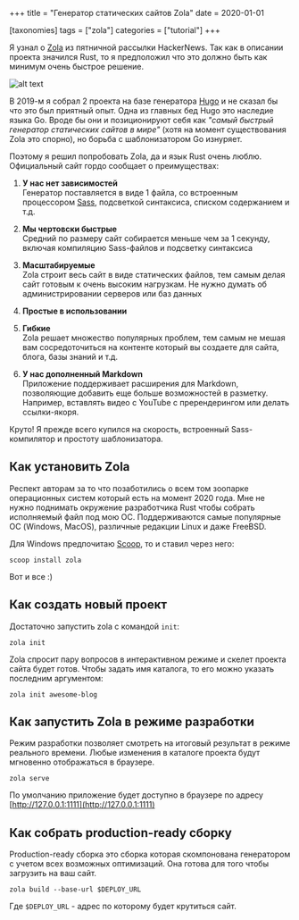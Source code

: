 +++
title = "Генератор статических сайтов Zola"
date = 2020-01-01

[taxonomies]
tags = ["zola"]
categories = ["tutorial"]
+++

Я узнал о [Zola](https://www.getzola.org/) из пятничной рассылки HackerNews. Так как в описании проекта значился Rust, 
то я предположил что это должно быть как минимум очень быстрое решение.

![alt text](/images/zola/zola-official-site.png "Официальный сайт Zola")

В 2019-м я собрал 2 проекта на базе генератора [Hugo](https://gohugo.io/) и не сказал бы что это был приятный опыт.
Одна из главных бед Hugo это наследие языка Go. Вроде бы они и позиционируют себя как 
*"самый быстрый генератор статических сайтов в мире"* (хотя на момент существования Zola это спорно), 
но борьба с шаблонизатором Go изнуряет.

Поэтому я решил попробовать Zola, да и язык Rust очень люблю. Официальный сайт гордо сообщает о преимуществах:

1. **У нас нет зависимостей**  
    Генератор поставляется в виде 1 файла, со встроенным процессором [Sass](https://sass-lang.com/), 
    подсветкой синтаксиса, списком содержанием и т.д.
2. **Мы чертовски быстрые**  
    Средний по размеру сайт собирается меньше чем за 1 секунду, включая компиляцию Sass-файлов и подсветку синтаксиса
    
3. **Масштабируемые**  
    Zola строит весь сайт в виде статических файлов, тем самым делая сайт готовым к очень высоким нагрузкам. Не нужно думать
    об администрировании серверов или баз данных 
4. **Простые в использовании**
5. **Гибкие**  
    Zola решает множество популярных проблем, тем самым не мешая вам сосредоточиться на контенте который вы создаете для
    сайта, блога, базы знаний и т.д.
6. **У нас дополненный Markdown**  
    Приложение поддерживает расширения для Markdown, позволяющие добавить еще больше возможностей в разметку. Например,
    вставлять видео с YouTube с пререндерингом или делать ссылки-якоря.
    
Круто! Я прежде всего купился на скорость, встроенный Sass-компилятор и простоту шаблонизатора.

## Как установить Zola

Респект авторам за то что позаботились о всем том зоопарке операционных систем который есть на момент 2020 года. 
Мне не нужно поднимать окружение разработчика Rust чтобы собрать исполняемый файл под мою ОС. 
Поддерживаются самые популярные ОС (Windows, MacOS), различные редакции Linux и даже FreeBSD.

Для Windows предпочитаю [Scoop](http://scoop.sh/), то и ставил через него:

```shell script
scoop install zola
```

Вот и все :)

## Как создать новый проект

Достаточно запустить zola с командой `init`:

```shell script
zola init
```

Zola спросит пару вопросов в интерактивном режиме и скелет проекта сайта будет готов.
Чтобы задать имя каталога, то его можно указать последним аргументом:

```shell script
zola init awesome-blog
```

## Как запустить Zola в режиме разработки

Режим разработки позволяет смотреть на итоговый результат в режиме реального времени. Любые изменения в каталоге проекта
будут мгновенно отображаться в браузере.

```shell script
zola serve
```

По умолчанию приложение будет доступно в браузере по адресу [http://127.0.0.1:1111](http://127.0.0.1:1111)

## Как собрать production-ready сборку

Production-ready сборка это сборка которая скомпонована генератором с учетом всех возможных оптимизаций. Она готова
для того чтобы загрузить на ваш сайт.

```shell script
zola build --base-url $DEPLOY_URL
```

Где `$DEPLOY_URL` - адрес по которому будет крутиться сайт.
